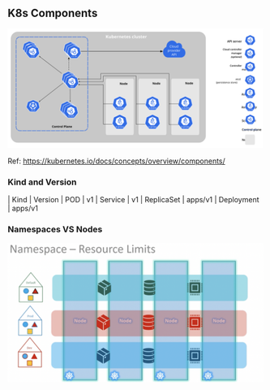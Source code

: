 ## K8s Components

![Components](../assets/components-of-kubernetes.svg)

Ref: https://kubernetes.io/docs/concepts/overview/components/

### Kind and Version

| Kind | Version
| POD | v1
| Service | v1
| ReplicaSet | apps/v1
| Deployment | apps/v1

### Namespaces VS Nodes

![IMG](../assets/namespaces-vs-nodes.png)
